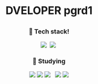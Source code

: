 <h1 align="center">
  DVELOPER pgrd1
</p>

<h3 align="center">📃 Tech stack!</h3>
<p align="center">
  <img src="https://img.shields.io/badge/Python-3766AB?style=flat-square&logo=Python&logoColor=white"/></a>&nbsp 
  <img src="https://img.shields.io/badge/Javascript-ffb13b?style=flat-square&logo=javascript&logoColor=white"/></a>&nbsp 
</p>

<h3 align="center"><b>📖 Studying</b></h3>
<p align="center">
<img src="https://img.shields.io/badge/c++-%2300599C.svg?style=flat-square&logo=c%2B%2B&logoColor=white"/>
<img src="https://img.shields.io/badge/c%23-%23239120.svg?style=flat-square&logo=c-sharp&logoColor=white"/>
<img src="https://img.shields.io/badge/Node.js-339933?style=flat-square&logo=Node.js&logoColor=white"/></a> &nbsp
<img src="https://img.shields.io/badge/unity-%23000000.svg?style=flat-square&logo=unity&logoColor=white"/>
<img src="https://img.shields.io/badge/unrealengine-%23313131.svg?style=flat-square&logo=unrealengine&logoColor=white"/>
</p>
                                                                                                                        
  
